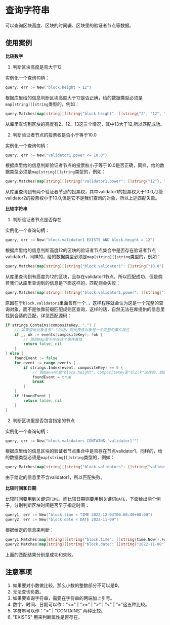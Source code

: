# 查询字符串

可以查询区块高度、区块的时间辍、区块里的验证者节点等数据。

## 使用案例

**比较数字**

1. 判断区块高度是否大于12

实例化一个查询句柄：

```go
query, err := New("block.height > 12")
```

根据库里给的信息判断区块高度大于12是否正确，给的数据类型必须是`map[string][]string`类型的，例如：

```go
query.Matches(map[string][]string{"block.height": []string{"2", "12", "13"}})
```

从库里查询到区块的高度有2、12、13这三个情况，其中13大于12,所以匹配成功。

2. 判断验证者节点的投票权是否小于等于10.0

实例化一个查询句柄：

```go
query, err := New("validator1.power <= 10.0")
```

根据库里给的信息判断验证者节点的投票权小于等于10.0是否正确，同样，给的数据类型必须是`map[string][]string`类型的，例如：

```go
query.Matches(map[string][]string{"validator1.power": []string{"12"}, "validator2.power": []string{"9.3"}})
```

从库里查询到有两个验证者节点的投票权，其中validator1的投票权大于10.0,尽管validator2的投票权小于10.0,但是它不是我们查询的对象，所以上述匹配失败。

**比较字符串**

1. 判断验证者节点是否存在

实例化一个查询句柄：

```go
query, err := New("block.validator1 EXISTS AND block.height = 12")
```

根据库里给的信息判断高度12的区块的验证者节点集合中是否存在验证者节点validator1，同样的，给的数据类型必须是`map[string][]string`类型的，例如：

```go
query.Matches(map[string][]string{"block.validator1": []string{"10.0"}, "block.height": []string{"12"}})
```

从库里查询到有高度为12的区块，且存在validator1节点，所以匹配成功，但是倘若我们从库里查询到的信息是下面这样的，匹配则会失败：

```go
query.Matches(map[string][]string{"block.validator1.power": []string{"10.0"}, "block.height": []string{"12"}})
```

原因在于`block.validator1`里面含有一个`.`，这样程序就会认为这是一个完整的查询对象，而不是依靠前缀匹配规则区查询，这样的话，自然无法在库提供的信息里找到合适的匹配，详见匹配源码：

```go
if strings.Contains(compositeKey, ".") {
	// 如果查询对象含有"."的话，则代表该对象是一个完整的事件属性
	if _, ok := events[compositeKey]; !ok {
		// 给的map里不存在这个事件属性
		return false, nil
	}
} else {
	foundEvent := false
	for event := range events {
		if strings.Index(event, compositeKey) == 0 {
			// 假如event是"block.height"，compositeKey是"block"这样的，就能够匹配成功。
			foundEvent = true
			break
		}
	}
	if !foundEvent {
		return false, nil
	}
}
```

2. 判断区块里是否包含指定的节点

实例化一个查询句柄：

```go
query, err := New("block.validators CONTAINS 'validator1'")
```

根据库里给的信息区块的验证者节点集合中是否存在节点validator1，同样的，给的数据类型必须是`map[string][]string`类型的，例如：

```go
query.Matches(map[string][]string{"block.validators": []string{"validator2", "validator3"}})
```

由于给定的信息里不含validator1，所以匹配失败。

**比较时间和日期**

比较时间要用到关键词`TIME`，而比较日期则要用到关键词`DATE`，下面给出两个例子，分别判断区块时间是否早于指定时间：

```go
query1, err := New("block.time < TIME 2022-12-03T00:00:40+08:00")
query2, err := New("block.date < DATE 2022-11-09")
```

根据给定的信息来判断：

```go
query1.Matches(map[string][]string{"block.time": []string{time.Now().Format(time.RFC3339)}})
query2.Matches(map[string][]string{"block.date": []string{"2022-11-08"}})
```

上面的匹配结果分别是成功和失败。

## 注意事项

1. 如果要对小数做比较，那么小数的整数部分不可以是**0**。
2. 无法查询负数。
3. 如果要查询字符串，需要在字符串的两端加上引号。
4. 数字、时间、日期可以作："<=" | ">=" | ">" | "<" | "="这五种比较。
5. 字符串可以作："=" | "CONTAINS" 两种比较。
6. "EXISTS" 用来判断属性是否存在。